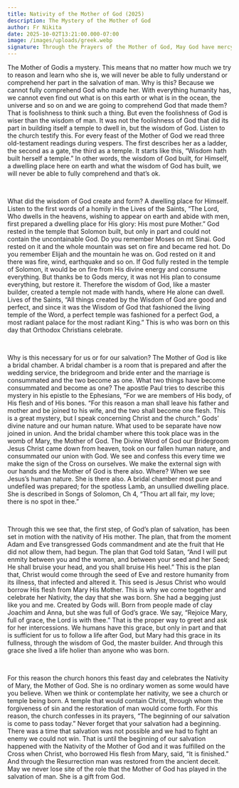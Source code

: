 ```yaml
---
title: Nativity of the Mother of God (2025)
description: The Mystery of the Mother of God
author: Fr Nikita
date: 2025-10-02T13:21:00.000-07:00
image: /images/uploads/greek.webp
signature: Through the Prayers of the Mother of God, May God have mercy on us.
---
```



The Mother of Godis a mystery. This means that no matter how much we try to reason and learn who
she is, we will never be able to fully understand or comprehend her part in the
salvation of man. Why is this? Because we cannot fully comprehend God who made
her. With everything humanity has, we cannot even find out what is on this
earth or what is in the ocean, the universe and so on and we are going to
comprehend God that made them? That is foolishness to think such a thing. But
even the foolishness of God is wiser than the wisdom of man. It was not the
foolishness of God that did its part in building itself a temple to dwell in,
but the wisdom of God. Listen to the church testify this. For every feast of
the Mother of God we read three old-testament readings during vespers. The
first describes her as a ladder, the second as a gate, the third as a temple.
It starts like this, “Wisdom hath built herself a temple.” In other words, the
wisdom of God built, for Himself, a dwelling place here on earth and what the wisdom
of God has built, we will never be able to fully comprehend and that’s ok.

 

What did the
wisdom of God create and form? A dwelling place for Himself. Listen to the
first words of a homily in the Lives of the Saints, “The Lord, Who dwells in
the heavens, wishing to appear on earth and abide with men, first prepared a
dwelling place for His glory: His most pure Mother.” God rested in the temple
that Solomon built, but only in part and could not contain the uncontainable
God. Do you remember Moses on mt Sinai. God rested on it and the whole mountain
was set on fire and became red hot. Do you remember Elijah and the mountain he
was on. God rested on it and there was fire, wind, earthquake and so on. If God
fully rested in the temple of Solomon, it would be on fire from His divine
energy and consume everything. But thanks be to Gods mercy, it was not His plan
to consume everything, but restore it. Therefore the wisdom of God, like a
master builder, created a temple not made with hands, where He alone can dwell.
Lives of the Saints, “All things created by the Wisdom of God are good and perfect,
and since it was the Wisdom of God that fashioned the living temple of the
Word, a perfect temple was fashioned for a perfect God, a most radiant palace
for the most radiant King.” This is who was born on this day that Orthodox
Christians celebrate.

 

Why is this
necessary for us or for our salvation? The Mother of God is like a bridal
chamber. A bridal chamber is a room that is prepared and after the wedding
service, the bridegroom and bride enter and the marriage is consummated and the
two become as one. What two things have become consummated and become as one?
The apostle Paul tries to describe this mystery in his epistle to the Ephesians,
“For we are members of His body, of His flesh and of His bones. “For this
reason a man shall leave his father and mother and be joined to his wife, and
the two shall become one flesh. This is a great mystery, but I speak concerning
Christ and the church.” Gods’ divine nature and our human nature. What used to
be separate have now joined in union. And the bridal chamber where this took
place was in the womb of Mary, the Mother of God. The Divine Word of God our
Bridegroom Jesus Christ came down from heaven, took on our fallen human nature,
and consummated our union with God. We see and confess this every time we make
the sign of the Cross on ourselves. We make the external sign with our hands
and the Mother of God is there also. Where? When we see Jesus’s human nature.
She is there also. A bridal chamber most pure and undefiled was prepared; for
the spotless Lamb, an unsullied dwelling place. She is described in Songs of
Solomon, Ch 4, “Thou art all fair, my love; there is no spot in thee.” 

 

Through this we
see that, the first step, of God’s plan of salvation, has been set in motion
with the nativity of His mother. The plan, that from the moment Adam and Eve
transgressed Gods commandment and ate the fruit that He did not allow them, had
begun. The plan that God told Satan, “And I will put enmity between you and the
woman, and between your seed and her Seed; He shall bruise your head, and you
shall bruise His heel.” This is the plan that, Christ would come through the
seed of Eve and restore humanity from its illness, that infected and altered
it. This seed is Jesus Christ who would borrow His flesh from Mary His Mother.
This is why we come together and celebrate her Nativity, the day that she was
born. She had a begging just like you and me. Created by Gods will. Born from
people made of clay Joachim and Anna, but she was full of God’s grace. We say,
“Rejoice Mary, full of grace, the Lord is with thee.” That is the proper way to
greet and ask for her intercessions. We humans have this grace, but only in
part and that is sufficient for us to follow a life after God, but Mary had
this grace in its fullness, through the wisdom of God, the master builder. And
through this grace she lived a life holier than anyone who was born. 

 

For this reason
the church honors this feast day and celebrates the Nativity of Mary, the
Mother of God. She is no ordinary women as some would have you believe. When we
think or contemplate her nativity, we see a church or temple being born. A
temple that would contain Christ, through whom the forgiveness of sin and the
restoration of man would come forth. For this reason, the church confesses in
its prayers, “The beginning of our salvation is come to pass today.” Never
forget that your salvation had a beginning. There was a time that salvation was
not possible and we had to fight an enemy we could not win. That is until the
beginning of our salvation happened with the Nativity of the Mother of God and
it was fulfilled on the Cross when Christ, who borrowed His flesh from Mary,
said, “It is finished.” And through the
Resurrection man was restored from the ancient deceit. May we never lose site
of the role that the Mother of God has played in the salvation of man. She is a
gift from God.
